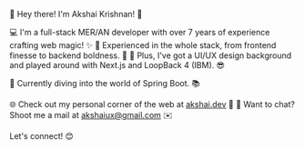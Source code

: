 👋 Hey there! I'm Akshai Krishnan! 👋

💻 I'm a full-stack MER/AN developer with over 7 years of experience crafting web magic! ✨
🚀  Experienced in the whole stack, from frontend finesse to backend boldness. 💪
🎨  Plus, I've got a UI/UX design background and played around with Next.js and LoopBack 4 (IBM). 😎

🌱 Currently diving into the world of Spring Boot. 📚

🌐  Check out my personal corner of the web at [akshai.dev](https://akshai.dev) 🔗
📧  Want to chat? Shoot me a mail at [akshaiux@gmail.com](mailto:akshaiux@gmail.com) ✉️

Let's connect! 😊
